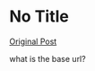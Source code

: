 # No Title

[Original Post](https://discourse.onlinedegree.iitm.ac.in/t/164277/228)

<p>what is the base url?</p>